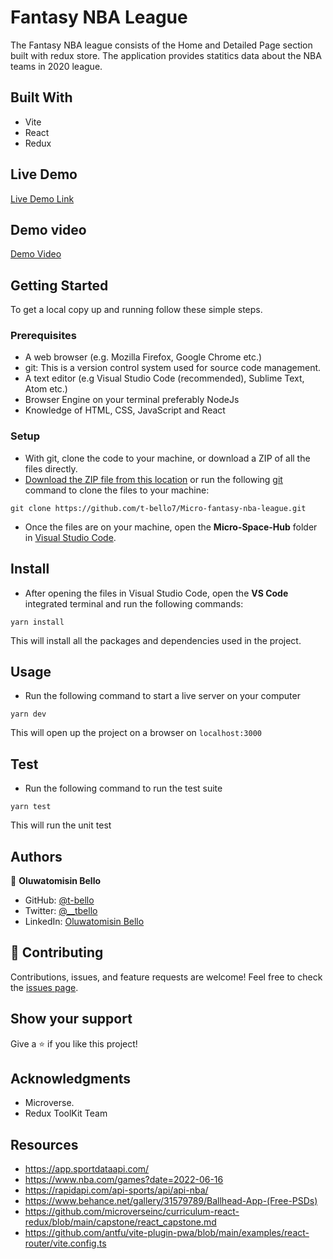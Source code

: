 # Fantasy NBA League

The Fantasy NBA league consists of the Home and Detailed Page section built with redux store. The application provides statitics data about the NBA teams in 2020 league.

## Built With
- Vite
- React
- Redux

## Live Demo
[Live Demo Link](https://ubiquitous-hamster-a4bd6e.netlify.app/)

## Demo video
[Demo Video](https://www.loom.com/share/aa7a5bd262064f0098089e8ef4bec405)


## Getting Started

To get a local copy up and running follow these simple steps.

### Prerequisites

- A web browser (e.g. Mozilla Firefox, Google Chrome etc.)
- git: This is a version control system used for source code management.
- A text editor (e.g Visual Studio Code (recommended), Sublime Text, Atom etc.)
- Browser Engine on your terminal preferably NodeJs
- Knowledge of HTML, CSS, JavaScript and React

### Setup

- With git, clone the code to your machine, or download a ZIP of all the files directly.
- [Download the ZIP file from this location](https://github.com/t-bello7/Micro-Space-Hub/archive/refs/heads/develop.zip) or run the following [git](https://git-scm.com/) command to clone the files to your machine:

```
git clone https://github.com/t-bello7/Micro-fantasy-nba-league.git
```

- Once the files are on your machine, open the **Micro-Space-Hub** folder in [Visual Studio Code](https://code.visualstudio.com/download).

## Install

- After opening the files in Visual Studio Code, open the **VS Code** integrated terminal and run the following commands:

```
yarn install
```

This will install all the packages and dependencies used in the project.

## Usage 
- Run the following command to start a live server on your computer
```
yarn dev
```

This will open up the project on a browser on `localhost:3000`

## Test
- Run the following command to run the test suite 

```
yarn test 
```
This will run the unit test 

## Authors

👤 **Oluwatomisin Bello**

- GitHub: [@t-bello](https://github.com/t-bello)
- Twitter: [@__tbello](https://twitter.com/__tbello)
- LinkedIn: [Oluwatomisin Bello](https://www.linkedin.com/in/tbello7)

## 🤝 Contributing

Contributions, issues, and feature requests are welcome!
Feel free to check the [issues page](../../issues/).

## Show your support

Give a ⭐️ if you like this project!

## Acknowledgments

- Microverse.
- Redux ToolKit Team

## Resources 
- https://app.sportdataapi.com/
- https://www.nba.com/games?date=2022-06-16
- https://rapidapi.com/api-sports/api/api-nba/
- https://www.behance.net/gallery/31579789/Ballhead-App-(Free-PSDs)
- https://github.com/microverseinc/curriculum-react-redux/blob/main/capstone/react_capstone.md
- https://github.com/antfu/vite-plugin-pwa/blob/main/examples/react-router/vite.config.ts
